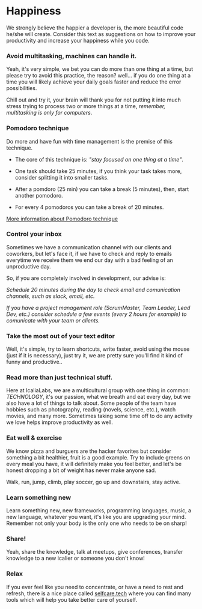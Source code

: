 # Happiness

We strongly believe the happier a developer is, the more beautiful code he/she will create. Consider this text as suggestions on how to improve your productivity and increase your happiness while you code.

### Avoid multitasking, machines can handle it.

Yeah, it's very simple, we bet you can do more than one thing at a time, but please try to avoid this practice, the reason? well... if you do one thing at a time you will likely achieve your daily goals faster and reduce the error possibilities.

Chill out and try it, your brain will thank you for not putting it into much stress trying to process two or more things at a time, _remember, multitasking is only for computers_.

### Pomodoro technique

Do more and have fun with time management is the premise of this technique.

- The core of this technique is: _"stay focused on one thing at a time"_.

- One task should take 25 minutes, if you think your task takes more, consider splitting it into smaller tasks.

- After a pomdoro (25 min) you can take a break (5 minutes), then, start another pomodoro.

- For every 4 pomodoros you can take a break of 20 minutes.

[More information about Pomodoro technique](http://pomodorotechnique.com/get-started/)

### Control your inbox

Sometimes we have a communication channel with our clients and coworkers, but let's face it, if we have to check and reply to emails everytime we receive them we end our day with a bad feeling of an unproductive day.

So, if you are completely involved in development, our advise is:

_Schedule 20 minutes during the day to check email and comunication channels, such as slack, email, etc._

_If you have a project management role (ScrumMaster, Team Leader, Lead Dev, etc.) consider schedule a few events (every 2 hours for example) to comunicate with your team or clients._

### Take the most out of your text editor

Well, it's simple, try to learn shortcuts, write faster, avoid using the mouse (just if it is necessary), just try it, we are pretty sure you'll find it kind of funny and productive..

### Read more than just technical stuff.

Here at IcaliaLabs, we are a multicultural group with one thing in common:  _TECHNOLOGY_, it's our passion, what we breath and eat every day, but we also have a lot of things to talk about. Some people of the team have hobbies such as photography, reading (novels, science, etc.), watch movies, and many more. Sometimes taking some time off to do any activity we love helps improve productivity as well.

### Eat well & exercise

We know pizza and burguers are the hacker favorites but consider something a bit healthier, fruit is a good example. Try to include greens on every meal you have, it will definitely make you feel better, and let's be honest dropping a bit of weight has never make anyone sad.

Walk, run, jump, climb, play soccer, go up and downstairs, stay active.

### Learn something new

Learn something new, new frameworks, programming languages, music, a new language, whatever you want, it's like you are upgrading your mind. Remember not only your body is the only one who needs to be on sharp!

### Share!

Yeah, share the knowledge, talk at meetups, give conferences, transfer knowledge to a new icalier or someone you don't know!

### Relax

If you ever feel like you need to concentrate, or have a need to rest and refresh, there is a nice place called [selfcare.tech](http://selfcare.tech/) where you can find many tools which will help you take better care of yourself.
